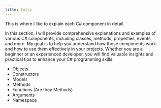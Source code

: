 ```yaml
---
title: Intro
---
```


This is where I like to explain each C# component in detail. 

In this section, I will provide comprehensive explanations and examples of various C# components, including classes, methods, properties, events, and more. My goal is to help you understand how these components work and how to use them effectively in your projects. Whether you are a beginner or an experienced developer, you will find valuable insights and practical tips to enhance your C# programming skills.

* Objects
* Constructors
* Models
* Methods
* Functions (Are they Methods)
* Arguments
* Namespace
